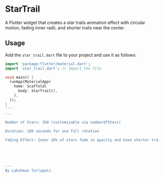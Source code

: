 # StarTrail 

A Flutter widget that creates a star trails animation effect with circular motion, fading inner radii, and shorter trails near the center.

## Usage

Add the `star_trail.dart` file to your project and use it as follows:

```dart
import 'package:flutter/material.dart';
import 'star_trail.dart'; // Import the file

void main() {
  runApp(MaterialApp(
    home: Scaffold(
      body: StarTrail(),
    ),
  ));
}
''''
---

Number of Stars: 250 (customizable via numberOfStars)

Duration: 180 seconds for one full rotation

Fading Effect: Inner 10% of stars fade in opacity and have shorter trails





---
By Lakshman Turlapati


